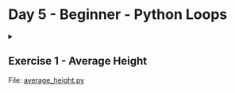 # Day 5 - Beginner - Python Loops

<details>
<summary>

## Exercise 1 - Average Height
File: [average_height.py](https://github.com/codenvibes/100DaysofCode/blob/master/Day_5/average_height.py)
</summary>

You are going to write a program that calculates the average student height from a List of heights.

e.g. student_heights = [180, 124, 165, 173, 189, 169, 146]

The average height can be calculated by adding all the heights together and dividing by the total number of heights.

e.g.

180 + 124 + 165 + 173 + 189 + 169 + 146 = **1146**

There are a total of 7 heights in student_heights

1146 ÷ 7 = 163.71428571428572

Average height rounded to the nearest whole number = 164

**Important** You should not use the sum() or len() functions in your answer. You should try to replicate their functionality using what you have learnt about for loops.

Example Input
```
156 178 165 171 187
```
In this case, student_heights would be a list that looks like: [156, 178, 165, 171, 187]

Example Output
```
171
```
</details>